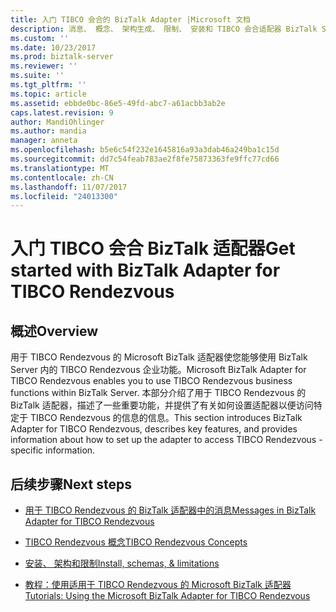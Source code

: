 ```yaml
---
title: 入门 TIBCO 会合的 BizTalk Adapter |Microsoft 文档
description: 消息、 概念、 架构生成、 限制、 安装和 TIBCO 会合适配器 BizTalk Server 中的教程
ms.custom: ''
ms.date: 10/23/2017
ms.prod: biztalk-server
ms.reviewer: ''
ms.suite: ''
ms.tgt_pltfrm: ''
ms.topic: article
ms.assetid: ebbde0bc-86e5-49fd-abc7-a61acbb3ab2e
caps.latest.revision: 9
author: MandiOhlinger
ms.author: mandia
manager: anneta
ms.openlocfilehash: b5e6c54f232e1645816a93a3dab46a249ba1c15d
ms.sourcegitcommit: dd7c54feab783ae2f8fe75873363fe9ffc77cd66
ms.translationtype: MT
ms.contentlocale: zh-CN
ms.lasthandoff: 11/07/2017
ms.locfileid: "24013300"
---
```

# <a name="get-started-with-biztalk-adapter-for-tibco-rendezvous"></a><span data-ttu-id="f8775-103">入门 TIBCO 会合 BizTalk 适配器</span><span class="sxs-lookup"><span data-stu-id="f8775-103">Get started with BizTalk Adapter for TIBCO Rendezvous</span></span>

## <a name="overview"></a><span data-ttu-id="f8775-104">概述</span><span class="sxs-lookup"><span data-stu-id="f8775-104">Overview</span></span>
<span data-ttu-id="f8775-105">用于 TIBCO Rendezvous 的 Microsoft BizTalk 适配器使您能够使用 BizTalk Server 内的 TIBCO Rendezvous 企业功能。</span><span class="sxs-lookup"><span data-stu-id="f8775-105">Microsoft BizTalk Adapter for TIBCO Rendezvous enables you to use TIBCO Rendezvous business functions within BizTalk Server.</span></span> <span data-ttu-id="f8775-106">本部分介绍了用于 TIBCO Rendezvous 的 BizTalk 适配器，描述了一些重要功能，并提供了有关如何设置适配器以便访问特定于 TIBCO Rendezvous 的信息的信息。</span><span class="sxs-lookup"><span data-stu-id="f8775-106">This section introduces BizTalk Adapter for TIBCO Rendezvous, describes key features, and provides information about how to set up the adapter to access TIBCO Rendezvous -specific information.</span></span>  
  
## <a name="next-steps"></a><span data-ttu-id="f8775-107">后续步骤</span><span class="sxs-lookup"><span data-stu-id="f8775-107">Next steps</span></span> 
  
-   [<span data-ttu-id="f8775-108">用于 TIBCO Rendezvous 的 BizTalk 适配器中的消息</span><span class="sxs-lookup"><span data-stu-id="f8775-108">Messages in BizTalk Adapter for TIBCO Rendezvous</span></span>](../core/messages-in-biztalk-adapter-for-tibco-rendezvous.md)  
  
-   [<span data-ttu-id="f8775-109">TIBCO Rendezvous 概念</span><span class="sxs-lookup"><span data-stu-id="f8775-109">TIBCO Rendezvous Concepts</span></span>](../core/tibco-rendezvous-concepts.md)  
  
-   [<span data-ttu-id="f8775-110">安装、 架构和限制</span><span class="sxs-lookup"><span data-stu-id="f8775-110">Install, schemas, & limitations</span></span>](../core/installing-biztalk-adapter-for-tibco-rendezvous.md)
  
-   [<span data-ttu-id="f8775-111">教程：使用适用于 TIBCO Rendezvous 的 Microsoft BizTalk 适配器</span><span class="sxs-lookup"><span data-stu-id="f8775-111">Tutorials: Using the Microsoft BizTalk Adapter for TIBCO Rendezvous</span></span>](../core/tutorials-using-the-microsoft-biztalk-adapter-for-tibco-rendezvous.md)